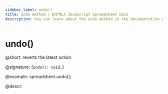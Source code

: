 ```yaml
---
sidebar_label: undo()
title: undo method | DHTMLX JavaScript Spreadsheet Docs
description: You can learn about the undo method in the documentation of the DHTMLX JavaScript Spreadsheet library. Browse developer guides and API reference, try out code examples and live demos, and download a free 30-day evaluation version of DHTMLX Spreadsheet.
---
```


# undo()

@short: reverts the latest action

@signature: {`undo(): void;`}

@example:
spreadsheet.undo();

@descr:
